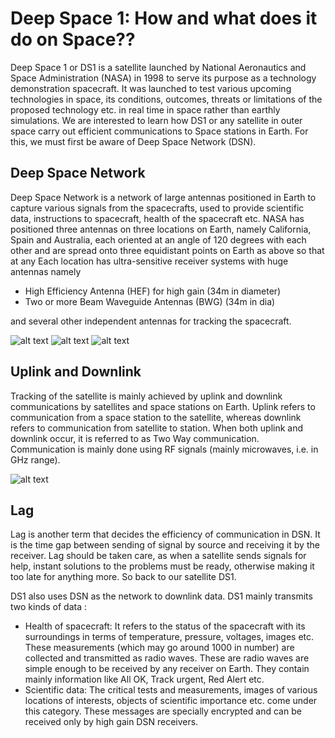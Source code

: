 # Deep Space 1: How and what does it do on Space??
Deep Space 1 or DS1 is a satellite launched by National Aeronautics and Space Administration (NASA) in 1998 to serve its purpose as a technology demonstration spacecraft. It was launched to test various upcoming technologies in space, its conditions, outcomes, threats or limitations of the proposed technology etc. in real time in space rather than earthly simulations.
We are interested to learn how DS1 or any satellite in outer space carry out efficient communications to Space stations in Earth. For this, we must first be aware of Deep Space Network (DSN).
## Deep Space Network
Deep Space Network is a network of large antennas positioned in Earth to capture various signals from the spacecrafts, used to provide scientific data, instructions to spacecraft, health of the spacecraft etc. NASA has positioned three antennas on three locations on Earth, namely California, Spain and Australia, each oriented at an angle of 120 degrees with each other and are spread onto three equidistant points on Earth as above so that at any 
Each location has ultra-sensitive receiver systems with huge antennas namely
* High Efficiency Antenna (HEF) for high gain (34m in diameter)
* Two or more Beam Waveguide Antennas (BWG) (34m in dia)

and several other independent antennas for tracking the spacecraft.

![alt text](https://github.com/ashrikant39/My-files/blob/master/images%20(1).jpg)
![alt text](https://github.com/ashrikant39/My-files/blob/master/images.jpg)
![alt text](http://www.qrg.northwestern.edu/projects/vss/docs/media/Communications/Dsn2.GIF)

## Uplink and Downlink
Tracking of the satellite is mainly achieved by uplink and downlink communications by satellites and space stations on Earth. Uplink refers to communication from a space station to the satellite, whereas downlink refers to communication from satellite to station. When both uplink and downlink occur, it is referred to as Two Way communication. Communication is mainly done using RF signals (mainly microwaves, i.e. in GHz range). 

![alt text](https://github.com/ashrikant39/My-files/blob/master/images%20(2).jpg)
## Lag
Lag is another term that decides the efficiency of communication in DSN. It is the time gap between sending of signal by source and receiving it by the receiver. Lag should be taken care, as when a satellite sends signals for help, instant solutions to the problems must be ready, otherwise making it too late for anything more.
So back to our satellite DS1. 
 
DS1 also uses DSN as the network to downlink data. DS1 mainly transmits two kinds of data :
* 	Health of spacecraft: It refers to the status of the spacecraft with its surroundings in terms of temperature, pressure, voltages, images etc. These measurements (which may go around 1000 in number) are collected and transmitted as radio waves. These are radio waves are simple enough to be received by any receiver on Earth. They contain mainly information like All OK, Track urgent, Red Alert etc. 
* Scientific data: The critical tests and measurements, images of various locations of interests, objects of scientific importance etc.  come under this category. These messages are specially encrypted and can be received only by high gain DSN receivers. 

